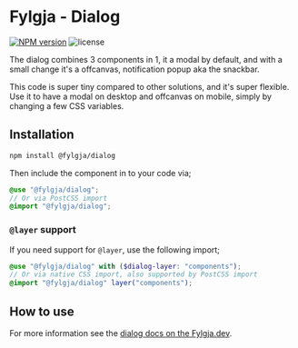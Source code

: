 # Fylgja - Dialog

[![NPM version](https://img.shields.io/npm/v/@fylgja/dialog)](https://www.npmjs.org/package/@fylgja/dialog)
![license](https://img.shields.io/github/license/fylgja/fylgja)

The dialog combines 3 components in 1, it a modal by default,
and with a small change it's a offcanvas,
notification popup aka the snackbar.

This code is super tiny compared to other solutions,
and it's super flexible.
Use it to have a modal on desktop and offcanvas on mobile,
simply by changing a few CSS variables.

## Installation

```bash
npm install @fylgja/dialog
```

Then include the component in to your code via;

```scss
@use "@fylgja/dialog";
// Or via PostCSS import
@import "@fylgja/dialog";
```

### `@layer` support

If you need support for `@layer`,
use the following import;

```scss
@use "@fylgja/dialog" with ($dialog-layer: "components");
// Or via native CSS import, also supported by PostCSS import
@import "@fylgja/dialog" layer("components");
```

## How to use

For more information see the [dialog docs on the Fylgja.dev](https://fylgja.dev/components/dialog/).
